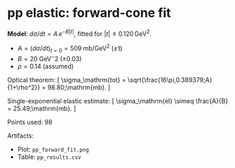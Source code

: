 # pp elastic: forward-cone fit

**Model**: $d\sigma/dt = A\,e^{-B|t|}$, fitted for $|t| \le 0.120\,\mathrm{GeV}^2$.

- $A=(d\sigma/dt)_{t=0} = 509\;\mathrm{mb/GeV^2}$  (±1)  
- $B = 20\;\mathrm{GeV^-2}$  (±0.03)  
- $\rho = 0.14$ (assumed)

Optical theorem:
\[
\sigma_\mathrm{tot} = \sqrt{\frac{16\pi\,0.389379\;A}{1+\rho^2}} = 98.80\;\mathrm{mb}.
\]

Single-exponential elastic estimate:
\[
\sigma_\mathrm{el} \simeq \frac{A}{B} = 25.49\;\mathrm{mb}.
\]

Points used: 98

Artifacts:
- Plot: `pp_forward_fit.png`
- Table: `pp_results.csv`
